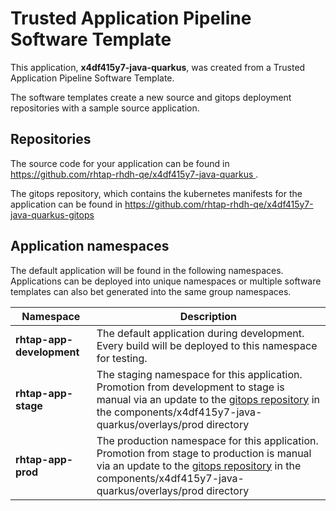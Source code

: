 # Trusted Application Pipeline Software Template

This application, **x4df415y7-java-quarkus**, was created from a Trusted Application Pipeline Software Template.

The software templates create a new source and gitops deployment repositories with a sample source application. 

## Repositories

The source code for your application can be found in [https://github.com/rhtap-rhdh-qe/x4df415y7-java-quarkus ](https://github.com/rhtap-rhdh-qe/x4df415y7-java-quarkus ).
 
The gitops repository, which contains the kubernetes manifests for the application can be found in 
[https://github.com/rhtap-rhdh-qe/x4df415y7-java-quarkus-gitops ](https://github.com/rhtap-rhdh-qe/x4df415y7-java-quarkus-gitops ) 

## Application namespaces 

The default application will be found in the following namespaces. Applications can be deployed into unique namespaces or multiple software templates can also bet generated into the same group namespaces.  

|  Namespace   |  Description   |  
| -------- | -------- |   
| **rhtap-app-development** | The default application during development. Every build will be deployed to this namespace for testing. | 
| **rhtap-app-stage** | The staging namespace for this application. Promotion from development to stage is manual via an update to the [gitops repository](https://github.com/rhtap-rhdh-qe/x4df415y7-java-quarkus-gitops ) in the components/x4df415y7-java-quarkus/overlays/prod directory |  
| **rhtap-app-prod** | The production namespace for this application. Promotion from stage to production is manual via an update to the [gitops repository](https://github.com/rhtap-rhdh-qe/x4df415y7-java-quarkus-gitops ) in the components/x4df415y7-java-quarkus/overlays/prod directory | 